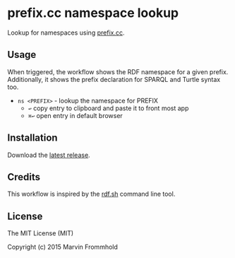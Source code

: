 # prefix.cc namespace lookup

Lookup for namespaces using [prefix.cc](http://prefix.cc/).

## Usage

When triggered, the workflow shows the RDF namespace for a given prefix. Additionally, it shows the prefix declaration for SPARQL and Turtle syntax too.

* `ns <PREFIX>` - lookup the namespace for PREFIX
    * `↩︎` copy entry to clipboard and paste it to front most app
    * `⌘↩` open entry in default browser

## Installation

Download the [latest release](https://github.com/depressiveRobot/alfred-prefix.cc/releases).

## Credits

This workflow is inspired by the [rdf.sh](https://github.com/seebi/rdf.sh) command line tool.

## License

The MIT License (MIT)

Copyright (c) 2015 Marvin Frommhold
